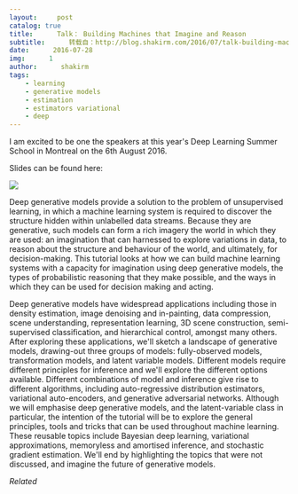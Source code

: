 ```yaml
---
layout:     post
catalog: true
title:      Talk： Building Machines that Imagine and Reason
subtitle:      转载自：http://blog.shakirm.com/2016/07/talk-building-machines-that-imagine-and-reason/
date:      2016-07-28
img:      1
author:      shakirm
tags:
    - learning
    - generative models
    - estimation
    - estimators variational
    - deep
---
```


I am excited to be one the speakers at this year's Deep Learning Summer School in Montreal on the 6th August 2016.

Slides can be found here:

![](http://blog.shakirm.com/wp-content/uploads/2016/07/DLSummerSchool_Aug2016.001-1024x768.png)


Deep generative models provide a solution to the problem of unsupervised learning, in which a machine learning system is required to discover the structure hidden within unlabelled data streams. Because they are generative, such models can form a rich imagery the world in which they are used: an imagination that can harnessed to explore variations in data, to reason about the structure and behaviour of the world, and ultimately, for decision-making. This tutorial looks at how we can build machine learning systems with a capacity for imagination using deep generative models, the types of probabilistic reasoning that they make possible, and the ways in which they can be used for decision making and acting.

Deep generative models have widespread applications including those in density estimation, image denoising and in-painting, data compression, scene understanding, representation learning, 3D scene construction, semi-supervised classification, and hierarchical control, amongst many others. After exploring these applications, we'll sketch a landscape of generative models, drawing-out three groups of models: fully-observed models, transformation models, and latent variable models. Different models require different principles for inference and we'll explore the different options available. Different combinations of model and inference give rise to different algorithms, including auto-regressive distribution estimators, variational auto-encoders, and generative adversarial networks. Although we will emphasise deep generative models, and the latent-variable class in particular, the intention of the tutorial will be to explore the general principles, tools and tricks that can be used throughout machine learning. These reusable topics include Bayesian deep learning, variational approximations, memoryless and amortised inference, and stochastic gradient estimation. We'll end by highlighting the topics that were not discussed, and imagine the future of generative models.


*Related*


